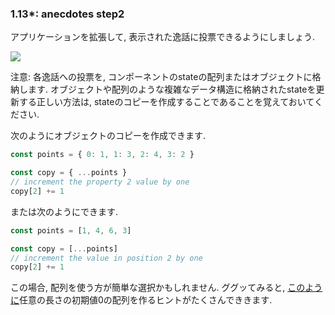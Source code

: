 ### 1.13*: anecdotes step2
アプリケーションを拡張して, 表示された逸話に投票できるようにしましょう.

<img src="https://fullstackopen.com/static/06f95cb43a18bd6429174200a8d17cff/14be6/19a.png">

注意: 各逸話への投票を, コンポーネントのstateの配列またはオブジェクトに格納します.
オブジェクトや配列のような複雑なデータ構造に格納されたstateを更新する正しい方法は,
stateのコピーを作成することであることを覚えておいてください.

次のようにオブジェクトのコピーを作成できます.

```js
const points = { 0: 1, 1: 3, 2: 4, 3: 2 }

const copy = { ...points }
// increment the property 2 value by one
copy[2] += 1
```

または次のようにできます.

```js
const points = [1, 4, 6, 3]

const copy = [...points]
// increment the value in position 2 by one
copy[2] += 1
```

この場合, 配列を使う方が簡単な選択かもしれません.
ググッてみると, <a href="https://stackoverflow.com/questions/20222501/how-to-create-a-zero-filled-javascript-array-of-arbitrary-length/22209781">このように</a>任意の長さの初期値0の配列を作るヒントがたくさんでききます.
